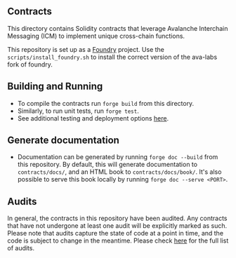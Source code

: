 ## Contracts
This directory contains Solidity contracts that leverage Avalanche Interchain Messaging (ICM) to implement unique cross-chain functions. 

This repository is set up as a [Foundry](https://github.com/foundry-rs/foundry) project. Use the `scripts/install_foundry.sh` to install the correct version of the ava-labs fork of foundry. 

## Building and Running
- To compile the contracts run `forge build` from this directory.
- Similarly, to run unit tests, run `forge test`.
- See additional testing and deployment options [here](https://book.getfoundry.sh/forge/).

## Generate documentation
- Documentation can be generated by running `forge doc --build` from this repository. By default, this will generate documentation to `contracts/docs/`, and an HTML book to `contracts/docs/book/`. It's also possible to serve this book locally by running `forge doc --serve <PORT>`.

## Audits

In general, the contracts in this repository have been audited. Any contracts that have not undergone at least one audit will be explicitly marked as such. Please note that audits capture the state of code at a point in time, and the code is subject to change in the meantime. Please check [here](../audits/README.md) for the full list of audits.
